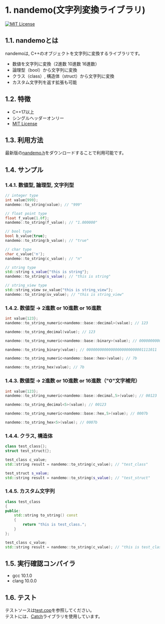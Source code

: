 # 1. nandemo(文字列変換ライブラリ)

[![MIT License](http://img.shields.io/badge/license-MIT-blue.svg?style=flat)](LICENSE)

## 1.1. nandemoとは
nandemoは, C++のオブジェクトを文字列に変換するライブラリです。
* 数値を文字列に変換（2進数 10進数 16進数）
* 論理型（bool）から文字列に変換
* クラス（class）, 構造体（struct）から文字列に変換
* カスタム文字列を返す拡張も可能

## 1.2. 特徴
* C++17以上
* シングルヘッダーオンリー
* [MIT License](LICENSE)


## 1.3. 利用方法
最新版の[nandemo.h](nandemo.h)をダウンロードすることで利用可能です。

## 1.4. サンプル
### 1.4.1. 数値型, 論理型, 文字列型
```cpp
// integer type
int value{999};
nandemo::to_string(value); // "999"

// float point type
float f_value{1.0f};
nandemo::to_string(f_value); // "1.000000"

// bool type
bool b_value{true};
nandemo::to_string(b_value); // "true"

// char type
char c_value{'n'};
nandemo::to_string(c_value); // "n"

// string type
std::string s_value{"this is string"};
nandemo::to_string(s_value); // "this is string"

// string_view type
std::string_view sv_value{"this is string_view"};
nandemo::to_string(sv_value); // "this is string_view"

```

### 1.4.2. 数値型 -> 2進数 or 10進数 or 16進数
```cpp
int value{123};
nandemo::to_string_numeric<nandemo::base::decimal>(value); // 123

nandemo::to_string_decimal(value); // 123

nandemo::to_string_numeric<nandemo::base::binary>(value); // 00000000000000000000000001111011

nandemo::to_string_binary(value); // 00000000000000000000000001111011

nandemo::to_string_numeric<nandemo::base::hex>(value); // 7b

nandemo::to_string_hex(value); // 7b

```

### 1.4.3. 数値型 -> 2進数 or 10進数 or 16進数（"0"文字補完）
```cpp
int value{123};
nandemo::to_string_numeric<nandemo::base::decimal,5>(value); // 00123

nandemo::to_string_decimal<5>(value); // 00123

nandemo::to_string_numeric<nandemo::base::hex,5>(value); // 0007b 

nandemo::to_string_hex<5>(value); // 0007b

```

### 1.4.4. クラス, 構造体
```cpp
class test_class{};
struct test_struct{};

test_class c_value;
std::string result = nandemo::to_string(c_value); // "test_class"

test_struct s_value;
std::string result = nandemo::to_string(s_value); // "test_struct"

```

### 1.4.5. カスタム文字列
```cpp
class test_class
{
public:
    std::string to_string() const
    {
        return "this is test_class.";
    }
};

test_class c_value;
std::string result = nandemo::to_string(c_value); // "this is test_class."

```

## 1.5. 実行確認コンパイラ
* gcc 10.1.0
* clang 10.0.0

## 1.6. テスト  
テストソースは[test.cpp](test.cpp)を参照してください。  
テストには、[Catch](https://github.com/catchorg/Catch2)ライブラリを使用しています。  
